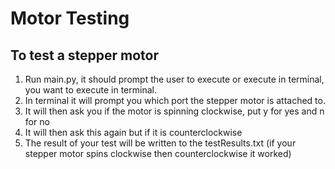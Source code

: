 # Motor Testing

## To test a stepper motor
1. Run main.py, it should prompt the user to execute or execute in terminal, you want to execute in terminal.
2. In terminal it will prompt you which port the stepper motor is attached to.
3. It will then ask you if the motor is spinning clockwise, put y for yes and n for no
4. It will then ask this again but if it is counterclockwise
5. The result of your test will be written to the testResults.txt (if your stepper motor spins clockwise then counterclockwise it worked)
